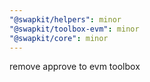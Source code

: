 ```yaml
---
"@swapkit/helpers": minor
"@swapkit/toolbox-evm": minor
"@swapkit/core": minor
---
```


remove approve to evm toolbox
